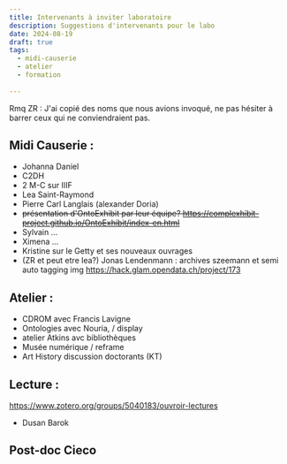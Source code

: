 ```yaml
---
title: Intervenants à inviter laboratoire
description: Suggestions d'intervenants pour le labo
date: 2024-08-19
draft: true
tags: 
  - midi-causerie
  - atelier
  - formation
    
---
```

Rmq ZR : J'ai copié des noms que nous avions invoqué, ne pas hésiter à barrer ceux qui ne conviendraient pas.

## Midi Causerie : 

-  Johanna Daniel
-  C2DH
-  2 M-C sur IIIF
-  Lea Saint-Raymond
-  Pierre Carl Langlais (alexander Doria)
-  ~~présentation d'OntoExhibit par leur équipe? https://complexhibit-project.github.io/OntoExhibit/index-en.html~~
-  Sylvain ...
-  Ximena ...
-  Kristine sur le Getty et ses nouveaux ouvrages
- (ZR et peut etre lea?) Jonas Lendenmann : archives szeemann et semi auto tagging img https://hack.glam.opendata.ch/project/173

## Atelier : 

- CDROM avec Francis Lavigne
- Ontologies avec Nouria, / display
- atelier Atkins avc bibliothèques
- Musée numérique / reframe
-  Art History discussion doctorants (KT)


## Lecture : 
https://www.zotero.org/groups/5040183/ouvroir-lectures

- Dusan Barok 

## Post-doc Cieco
